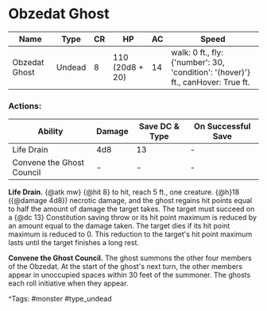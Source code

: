 # Obzedat Ghost

| Name | Type | CR | HP | AC | Speed |
|------|------|----|----|----|-------|
| Obzedat Ghost | Undead | 8 | 110 (20d8 + 20) | 14 | walk: 0 ft., fly: {'number': 30, 'condition': '(hover)'} ft., canHover: True ft. |

### Actions:

| Ability | Damage | Save DC & Type | On Successful Save |
|---------|--------|----------------|--------------------|
| Life Drain | 4d8 | 13 | - |
| Convene the Ghost Council | - | - | - |


**Life Drain.** {@atk mw} {@hit 8} to hit, reach 5 ft., one creature. {@h}18 ({@damage 4d8}) necrotic damage, and the ghost regains hit points equal to half the amount of damage the target takes. The target must succeed on a {@dc 13} Constitution saving throw or its hit point maximum is reduced by an amount equal to the damage taken. The target dies if its hit point maximum is reduced to 0. This reduction to the target's hit point maximum lasts until the target finishes a long rest.

**Convene the Ghost Council.** The ghost summons the other four members of the Obzedat. At the start of the ghost's next turn, the other members appear in unoccupied spaces within 30 feet of the summoner. The ghosts each roll initiative when they appear.

^Tags: #monster #type_undead